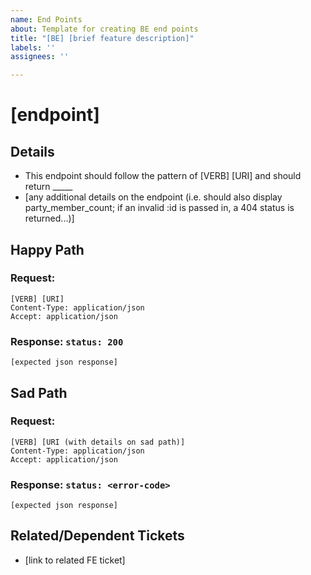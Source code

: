 ```yaml
---
name: End Points
about: Template for creating BE end points
title: "[BE] [brief feature description]"
labels: ''
assignees: ''

---
```


# [endpoint]

## Details
- This endpoint should follow the pattern of [VERB] [URI] and should return _____
- [any additional details on the endpoint (i.e. should also display party_member_count; if an invalid :id is passed in, a 404 status is returned...)]

## Happy Path
### Request: 
```
[VERB] [URI]
Content-Type: application/json  
Accept: application/json  
```

### Response: ``` status: 200 ```  
```
[expected json response]
```

## Sad Path
### Request:
```
[VERB] [URI (with details on sad path)]
Content-Type: application/json  
Accept: application/json  
```

### Response: ``` status: <error-code> ```  
```
[expected json response]
```

## Related/Dependent Tickets
- [link to related FE ticket]
